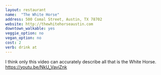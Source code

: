 ```yaml
---
layout: restaurant
name:  "The White Horse"
address: 500 Comal Street, Austin, TX 78702
website: http://thewhitehorseaustin.com
downtown_walkable: yes
veggie_option: no
vegan_option: no
cost: 2
verb: drink at
---
```


I think only this video can accurately describe all that is the White Horse.
<a href="https://youtu.be/NkU_VaviZnk" target="_blank">https://youtu.be/NkU_VaviZnk</a>
